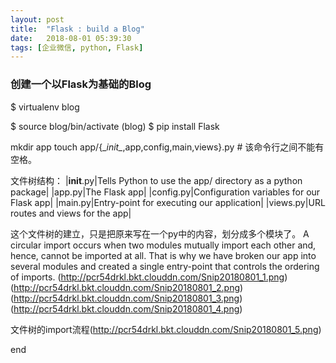 ```yaml
---
layout: post
title:  "Flask : build a Blog"
date:   2018-08-01 05:39:30
tags: [企业微信, python, Flask]
---
```


### 创建一个以Flask为基础的Blog
$ virtualenv blog

$ source blog/bin/activate
(blog) $ pip install Flask

mkdir app
touch app/{\__init\__,app,config,main,views}.py # 该命令行之间不能有空格。

文件树结构：
|__init__.py|Tells Python to use the app/ directory as a python package|
|app.py|The Flask app|
|config.py|Configuration variables for our Flask app|
|main.py|Entry-point for executing our application|
|views.py|URL routes and views for the app|

这个文件树的建立，只是把原来写在一个py中的内容，划分成多个模块了。
A circular import occurs when two modules mutually import each other and, hence, cannot be imported at all.
That is why we have broken our app into several modules and created a single entry-point that controls the ordering of imports.
(http://pcr54drkl.bkt.clouddn.com/Snip20180801_1.png)
(http://pcr54drkl.bkt.clouddn.com/Snip20180801_2.png)
(http://pcr54drkl.bkt.clouddn.com/Snip20180801_3.png)
(http://pcr54drkl.bkt.clouddn.com/Snip20180801_4.png)

文件树的import流程(http://pcr54drkl.bkt.clouddn.com/Snip20180801_5.png)



end
